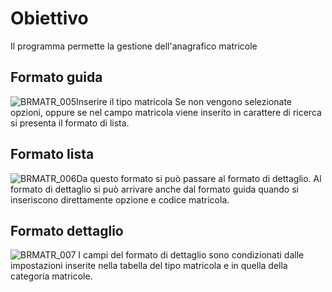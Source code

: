 # Obiettivo
Il programma permette la gestione dell'anagrafico matricole

## Formato guida
![BRMATR_005](https://doc.smeup.com/immagini/MBDOC_OGG-P_BRTM01/BRMATR_005.png)Inserire il tipo matricola
Se non vengono selezionate opzioni, oppure se nel campo matricola viene inserito in carattere di ricerca si presenta il formato di lista.

## Formato lista
![BRMATR_006](https://doc.smeup.com/immagini/MBDOC_OGG-P_BRTM01/BRMATR_006.png)Da questo formato si può passare al formato di dettaglio.
Al formato di dettaglio si può arrivare anche dal formato guida quando si inseriscono direttamente opzione e codice matricola.

## Formato dettaglio
![BRMATR_007](https://doc.smeup.com/immagini/MBDOC_OGG-P_BRTM01/BRMATR_007.png) I campi del formato di dettaglio sono condizionati dalle impostazioni inserite nella tabella del tipo matricola e in quella della categoria matricole.
